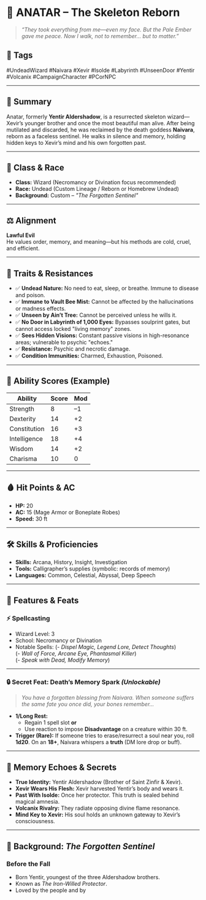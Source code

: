 # 🦴 ANATAR – The Skeleton Reborn
> *“They took everything from me—even my face. But the Pale Ember gave me peace. Now I walk, not to remember… but to matter.”*

## 🧾 Tags
#UndeadWizard #Naivara #Xevir #Isolde #Labyrinth #UnseenDoor #Yentir #Volcanix #CampaignCharacter #PCorNPC

---

## 🧠 Summary
Anatar, formerly **Yentir Aldershadow**, is a resurrected skeleton wizard—Xevir’s younger brother and once the most beautiful man alive. After being mutilated and discarded, he was reclaimed by the death goddess **Naivara**, reborn as a faceless sentinel. He walks in silence and memory, holding hidden keys to Xevir’s mind and his own forgotten past.

---

## 🧙 Class & Race

- **Class:** Wizard (Necromancy or Divination focus recommended)
- **Race:** Undead (Custom Lineage / Reborn or Homebrew Undead)
- **Background:** Custom – *"The Forgotten Sentinel"*

---

## ⚖️ Alignment
**Lawful Evil**  
He values order, memory, and meaning—but his methods are cold, cruel, and efficient.

---

## 🧬 Traits & Resistances

- ✅ **Undead Nature:** No need to eat, sleep, or breathe. Immune to disease and poison.
- ✅ **Immune to Vault Bee Mist:** Cannot be affected by the hallucinations or madness effects.
- ✅ **Unseen by Ain’t Tree:** Cannot be perceived unless he wills it.
- ✅ **No Door in Labyrinth of 1,000 Eyes:** Bypasses soulprint gates, but cannot access locked "living memory" zones.
- ✅ **Sees Hidden Visions:** Constant passive visions in high-resonance areas; vulnerable to psychic "echoes."
- ✅ **Resistance:** Psychic and necrotic damage.
- ✅ **Condition Immunities:** Charmed, Exhaustion, Poisoned.

---

## 🎲 Ability Scores (Example)

| Ability     | Score | Mod |
|-------------|-------|-----|
| Strength     | 8     | –1  |
| Dexterity    | 14    | +2  |
| Constitution | 16    | +3  |
| Intelligence | 18    | +4  |
| Wisdom       | 14    | +2  |
| Charisma     | 10    | 0   |

---

## 🩸 Hit Points & AC

- **HP:** 20
- **AC:** 15 (Mage Armor or Boneplate Robes)  
- **Speed:** 30 ft

---

## 🛠️ Skills & Proficiencies

- **Skills:** Arcana, History, Insight, Investigation
- **Tools:** Calligrapher’s supplies (symbolic: records of memory)
- **Languages:** Common, Celestial, Abyssal, Deep Speech

---

## 📘 Features & Feats

### ⚡ Spellcasting
- Wizard Level: 3
- School: Necromancy or Divination
- Notable Spells: 
  (- *Dispel Magic, Legend Lore, Detect Thoughts*)  
  (- *Wall of Force, Arcane Eye, Phantasmal Killer*)  
  (- *Speak with Dead, Modify Memory*)

---

### 🔒 Secret Feat: **Death’s Memory Spark** *(Unlockable)*

> _You have a forgotten blessing from Naivara. When someone suffers the same fate you once did, your bones remember..._

- **1/Long Rest:**  
    - Regain 1 spell slot **or**  
    - Use reaction to impose **Disadvantage** on a creature within 30 ft.
- **Trigger (Rare):** If someone tries to erase/resurrect a soul near you, roll **1d20**. On an **18+**, Naivara whispers a **truth** (DM lore drop or buff).

---

## 🧠 Memory Echoes & Secrets

- **True Identity:** Yentir Aldershadow (Brother of Saint Zinfir & Xevir).
- **Xevir Wears His Flesh:** Xevir harvested Yentir’s body and wears it.
- **Past With Isolde:** Once her protector. This truth is sealed behind magical amnesia.
- **Volcanix Rivalry:** They radiate opposing divine flame resonance.
- **Mind Key to Xevir:** His soul holds an unknown gateway to Xevir’s consciousness.

---

## 📜 Background: *The Forgotten Sentinel*

### **Before the Fall**
- Born Yentir, youngest of the three Aldershadow brothers.
- Known as *The Iron-Willed Protector*.
- Loved by the people and by
